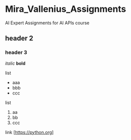 # Mira_Vallenius_Assignments
AI Expert Assignments for AI APIs course

## header 2

### header 3

*italic*
**bold**

list
- aaa
- bbb
- ccc

list
1. aa
2. bb
3. ccc

link [https://python.org]
